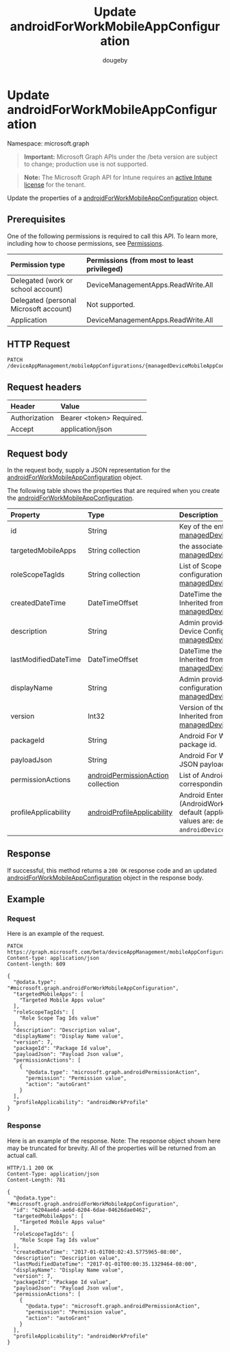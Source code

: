 ﻿---
title: "Update androidForWorkMobileAppConfiguration"
description: "Update the properties of a androidForWorkMobileAppConfiguration object."
author: "dougeby"
localization_priority: Normal
ms.prod: "intune"
doc_type: apiPageType
---

# Update androidForWorkMobileAppConfiguration

Namespace: microsoft.graph

> **Important:** Microsoft Graph APIs under the /beta version are subject to change; production use is not supported.

> **Note:** The Microsoft Graph API for Intune requires an [active Intune license](https://go.microsoft.com/fwlink/?linkid=839381) for the tenant.

Update the properties of a [androidForWorkMobileAppConfiguration](../resources/intune-apps-androidforworkmobileappconfiguration.md) object.

## Prerequisites

One of the following permissions is required to call this API. To learn more, including how to choose permissions, see [Permissions](/graph/permissions-reference).

| Permission type                        | Permissions (from most to least privileged) |
| :------------------------------------- | :------------------------------------------ |
| Delegated (work or school account)     | DeviceManagementApps.ReadWrite.All          |
| Delegated (personal Microsoft account) | Not supported.                              |
| Application                            | DeviceManagementApps.ReadWrite.All          |

## HTTP Request

<!-- {
  "blockType": "ignored"
}
-->

```http
PATCH /deviceAppManagement/mobileAppConfigurations/{managedDeviceMobileAppConfigurationId}
```

## Request headers

| Header        | Value                          |
| :------------ | :----------------------------- |
| Authorization | Bearer &lt;token&gt; Required. |
| Accept        | application/json               |

## Request body

In the request body, supply a JSON representation for the [androidForWorkMobileAppConfiguration](../resources/intune-apps-androidforworkmobileappconfiguration.md) object.

The following table shows the properties that are required when you create the [androidForWorkMobileAppConfiguration](../resources/intune-apps-androidforworkmobileappconfiguration.md).

| Property             | Type                                                                                      | Description                                                                                                                                                                           |
| :------------------- | :---------------------------------------------------------------------------------------- | :------------------------------------------------------------------------------------------------------------------------------------------------------------------------------------ |
| id                   | String                                                                                    | Key of the entity. Inherited from [managedDeviceMobileAppConfiguration](../resources/intune-apps-manageddevicemobileappconfiguration.md)                                              |
| targetedMobileApps   | String collection                                                                         | the associated app. Inherited from [managedDeviceMobileAppConfiguration](../resources/intune-apps-manageddevicemobileappconfiguration.md)                                             |
| roleScopeTagIds      | String collection                                                                         | List of Scope Tags for this App configuration entity. Inherited from [managedDeviceMobileAppConfiguration](../resources/intune-apps-manageddevicemobileappconfiguration.md)           |
| createdDateTime      | DateTimeOffset                                                                            | DateTime the object was created. Inherited from [managedDeviceMobileAppConfiguration](../resources/intune-apps-manageddevicemobileappconfiguration.md)                                |
| description          | String                                                                                    | Admin provided description of the Device Configuration. Inherited from [managedDeviceMobileAppConfiguration](../resources/intune-apps-manageddevicemobileappconfiguration.md)         |
| lastModifiedDateTime | DateTimeOffset                                                                            | DateTime the object was last modified. Inherited from [managedDeviceMobileAppConfiguration](../resources/intune-apps-manageddevicemobileappconfiguration.md)                          |
| displayName          | String                                                                                    | Admin provided name of the device configuration. Inherited from [managedDeviceMobileAppConfiguration](../resources/intune-apps-manageddevicemobileappconfiguration.md)                |
| version              | Int32                                                                                     | Version of the device configuration. Inherited from [managedDeviceMobileAppConfiguration](../resources/intune-apps-manageddevicemobileappconfiguration.md)                            |
| packageId            | String                                                                                    | Android For Work app configuration package id.                                                                                                                                        |
| payloadJson          | String                                                                                    | Android For Work app configuration JSON payload.                                                                                                                                      |
| permissionActions    | [androidPermissionAction](../resources/intune-apps-androidpermissionaction.md) collection | List of Android app permissions and corresponding permission actions.                                                                                                                 |
| profileApplicability | [androidProfileApplicability](../resources/intune-apps-androidprofileapplicability.md)    | Android Enterprise profile applicability (AndroidWorkProfile, DeviceOwner, or default (applies to both)). Possible values are: `default`, `androidWorkProfile`, `androidDeviceOwner`. |

## Response

If successful, this method returns a `200 OK` response code and an updated [androidForWorkMobileAppConfiguration](../resources/intune-apps-androidforworkmobileappconfiguration.md) object in the response body.

## Example

### Request

Here is an example of the request.

```http
PATCH https://graph.microsoft.com/beta/deviceAppManagement/mobileAppConfigurations/{managedDeviceMobileAppConfigurationId}
Content-type: application/json
Content-length: 609

{
  "@odata.type": "#microsoft.graph.androidForWorkMobileAppConfiguration",
  "targetedMobileApps": [
    "Targeted Mobile Apps value"
  ],
  "roleScopeTagIds": [
    "Role Scope Tag Ids value"
  ],
  "description": "Description value",
  "displayName": "Display Name value",
  "version": 7,
  "packageId": "Package Id value",
  "payloadJson": "Payload Json value",
  "permissionActions": [
    {
      "@odata.type": "microsoft.graph.androidPermissionAction",
      "permission": "Permission value",
      "action": "autoGrant"
    }
  ],
  "profileApplicability": "androidWorkProfile"
}
```

### Response

Here is an example of the response. Note: The response object shown here may be truncated for brevity. All of the properties will be returned from an actual call.

```http
HTTP/1.1 200 OK
Content-Type: application/json
Content-Length: 781

{
  "@odata.type": "#microsoft.graph.androidForWorkMobileAppConfiguration",
  "id": "6204ae6d-ae6d-6204-6dae-04626dae0462",
  "targetedMobileApps": [
    "Targeted Mobile Apps value"
  ],
  "roleScopeTagIds": [
    "Role Scope Tag Ids value"
  ],
  "createdDateTime": "2017-01-01T00:02:43.5775965-08:00",
  "description": "Description value",
  "lastModifiedDateTime": "2017-01-01T00:00:35.1329464-08:00",
  "displayName": "Display Name value",
  "version": 7,
  "packageId": "Package Id value",
  "payloadJson": "Payload Json value",
  "permissionActions": [
    {
      "@odata.type": "microsoft.graph.androidPermissionAction",
      "permission": "Permission value",
      "action": "autoGrant"
    }
  ],
  "profileApplicability": "androidWorkProfile"
}
```
